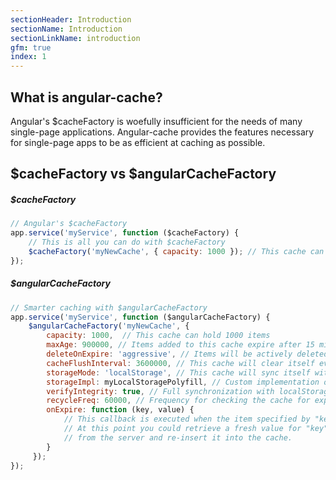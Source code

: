 ```yaml
---
sectionHeader: Introduction
sectionName: Introduction
sectionLinkName: introduction
gfm: true
index: 1
---
```

## What is angular-cache?
Angular's $cacheFactory is woefully insufficient for the needs of many single-page applications. Angular-cache provides the features necessary for single-page apps to be as efficient at caching as possible.

## $cacheFactory vs $angularCacheFactory

##### $cacheFactory
```javascript
// Angular's $cacheFactory
app.service('myService', function ($cacheFactory) {
    // This is all you can do with $cacheFactory
    $cacheFactory('myNewCache', { capacity: 1000 }); // This cache can hold 1000 items
});
```

##### $angularCacheFactory
```javascript
// Smarter caching with $angularCacheFactory
app.service('myService', function ($angularCacheFactory) {
    $angularCacheFactory('myNewCache', {
        capacity: 1000,  // This cache can hold 1000 items
        maxAge: 900000, // Items added to this cache expire after 15 minutes
        deleteOnExpire: 'aggressive', // Items will be actively deleted when they expire
        cacheFlushInterval: 3600000, // This cache will clear itself every hour
        storageMode: 'localStorage', // This cache will sync itself with localStorage
        storageImpl: myLocalStoragePolyfill, // Custom implementation of localStorage
        verifyIntegrity: true, // Full synchronization with localStorage on every operation
        recycleFreq: 60000, // Frequency for checking the cache for expired items
        onExpire: function (key, value) {
            // This callback is executed when the item specified by "key" expires.
            // At this point you could retrieve a fresh value for "key"
            // from the server and re-insert it into the cache.
        }
     });
});
```